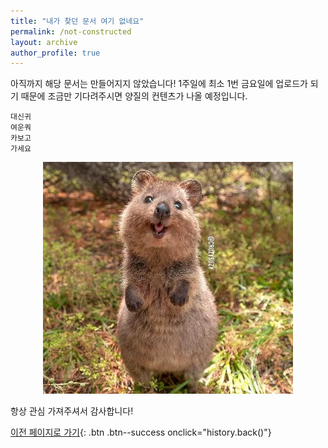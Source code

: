 ```yaml
---
title: "내가 찾던 문서 여기 없네요"
permalink: /not-constructed
layout: archive
author_profile: true
---
```


아직까지 해당 문서는 만들어지지 않았습니다! 1주일에 최소 1번 금요일에 업로드가 되기 때문에 조금만 기다려주시면 양질의 컨텐츠가 나올 예정입니다.

```
대신귀
여운쿼
카보고
가세요
```

<p align = 'center'>
<img src="/assets/images/쿼카.webp" width="400px">
</p>

항상 관심 가져주셔서 감사합니다!

[이전 페이지로 가기](#){: .btn .btn--success onclick="history.back()"}
